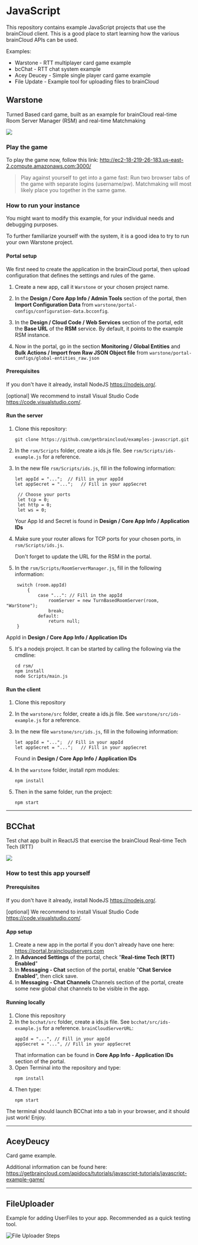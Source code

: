 # JavaScript

This repository contains example JavaScript projects that use the brainCloud client. This is a good place to start learning how the various brainCloud APIs can be used.

Examples:
- Warstone - RTT multiplayer card game example
- bcChat - RTT chat system example
- Acey Deucey - Simple single player card game example
- File Update - Example tool for uploading files to brainCloud


## Warstone
Turned Based card game, built as an example for brainCloud real-time Room Server Manager (RSM) and real-time Matchmaking

![](screenshots/warstone.png)

### Play the game
To play the game now, follow this link:
http://ec2-18-219-26-183.us-east-2.compute.amazonaws.com:3000/


> Play against yourself to get into a game fast: Run two browser tabs of the game with separate logins (username/pw). Matchmaking will most likely place you together in the same game.

### How to run your instance
You might want to modify this example, for your individual needs and debugging purposes. 

To further familiarize yourself with the system, it is a good idea to try to run your own Warstone project.

#### Portal setup
We first need to create the application in the brainCloud portal, then upload configuration that defines the settings and rules of the game.
1. Create a new app, call it `Warstone` or your chosen project name.

2. In the **Design / Core App Info / Admin Tools** section of the portal, then **Import Configuration Data** from `warstone/portal-configs/configuration-data.bcconfig`.
3. In the **Design / Cloud Code / Web Services** section of the portal, edit the **Base URL** of the **RSM** service. By default, it points to the example RSM instance.
4. Now in the portal, go in the section **Monitoring / Global Entities** and **Bulk Actions / Import from Raw JSON Object file** from `warstone/portal-configs/global-entities_raw.json`

#### Prerequisites
If you don't have it already, install NodeJS https://nodejs.org/.

[optional] We recommend to install Visual Studio Code https://code.visualstudio.com/.

#### Run the server
1. Clone this repository: 
    ```
    git clone https://github.com/getbraincloud/examples-javascript.git
    ```
2. In the `rsm/Scripts` folder, create a ids.js file. See `rsm/Scripts/ids-example.js` for a reference.

3. In the new file `rsm/Scripts/ids.js`, fill in the following information:
   ```
   let appId = "...";  // Fill in your appId
   let appSecret = "...";   // Fill in your appSecret

    // Choose your ports
    let tcp = 0;
    let http = 0;
    let ws = 0;
   ```
   Your App Id and Secret is found in **Design / Core App Info / Application IDs**

4. Make sure your router allows for TCP ports for your chosen ports, in `rsm/Scripts/ids.js`.

   Don't forget to update the URL for the RSM in the portal.

5. In the `rsm/Scripts/RoomServerManager.js`, fill in the following information:

```
    switch (room.appId)
        {
            case "...": // Fill in the appId
                roomServer = new TurnBasedRoomServer(room, "WarStone");
                break;
            default:
                return null;
    }
```
  AppId in **Design / Core App Info / Application IDs**

5. It's a nodejs project. It can be started by calling the following via the cmdline:
   ```
   cd rsm/
   npm install
   node Scripts/main.js
   ```

#### Run the client
1. Clone this repository

2. In the `warstone/src` folder, create a ids.js file. See `warstone/src/ids-example.js` for a reference.

3. In the new file `warstone/src/ids.js`, fill in the following information:
   ```
   let appId = "...";  // Fill in your appId
   let appSecret = "...";   // Fill in your appSecret
   ```
   Found in **Design / Core App Info / Application IDs**
4. In the `warstone` folder, install npm modules: 
    ```
    npm install
    ```
5. Then in the same folder, run the project:
    ```
    npm start
    ```



----------



## BCChat
Test chat app built in ReactJS that exercise the brainCloud Real-time Tech Tech (RTT)

![](screenshots/Capture.PNG)

### How to test this app yourself

#### Prerequisites
If you don't have it already, install NodeJS https://nodejs.org/.

[optional] We recommend to install Visual Studio Code https://code.visualstudio.com/.

#### App setup
1. Create a new app in the portal if you don't already have one here: https://portal.braincloudservers.com
2. In **Advanced Settings** of the portal, check "**Real-time Tech (RTT) Enabled**"
3. In **Messaging - Chat** section of the portal, enable "**Chat Service Enabled**", then click save.
4. In **Messaging - Chat Channels** Channels section of the portal, create some new global chat channels to be visible in the app.

#### Running locally
1. Clone this repository
2. In the `bcchat/src` folder, create a ids.js file. See `bcchat/src/ids-example.js` for a reference.
`brainCloudServerURL`:
    ```
    appId = "...", // Fill in your appId
    appSecret = "...", // Fill in your appSecret
    
    ```
    That information can be found in **Core App Info - Application IDs** section of the portal.
3. Open Terminal into the repository and type:
   ```
   npm install
   ```
4. Then type:
   ```
   npm start
   ```

The terminal should launch BCChat into a tab in your browser, and it should just work! Enjoy.


----------


## AceyDeucy

Card game example.

Additional information can be found here: https://getbraincloud.com/apidocs/tutorials/javascript-tutorials/javascript-example-game/


----------

## FileUploader

Example for adding UserFiles to your app. Recommended as a quick testing tool.

![File Uploader Steps](/screenshots/FileUploaderSteps.png?raw=true)
